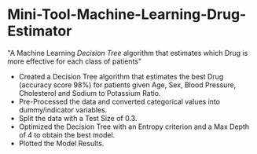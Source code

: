 # Mini-Tool-Machine-Learning-Drug-Estimator
"A Machine Learning _Decision Tree_ algorithm that estimates which Drug is more effective for each class of patients"

* Created a Decision Tree algorithm that estimates the best Drug (accuracy score 98%) for patients given Age, Sex, Blood Pressure, Cholesterol and Sodium to Potassium Ratio.
* Pre-Processed the data and converted categorical values into dummy/indicator variables.
* Split the data with a Test Size of 0.3.
* Optimized the Decision Tree with an Entropy criterion and a Max Depth of 4 to obtain the best model.
* Plotted the Model Results.
